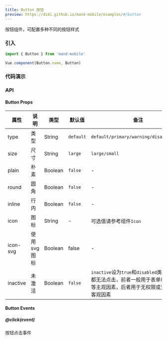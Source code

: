 ```yaml
---
title: Button 按钮
preview: https://didi.github.io/mand-mobile/examples/#/button
---
```


按钮组件，可配置多种不同的按钮样式

### 引入

```javascript
import { Button } from 'mand-mobile'

Vue.component(Button.name, Button)
```

### 代码演示
<!-- DEMO -->

### API

#### Button Props
|属性 | 说明 | 类型 | 默认值 | 备注 |
|----|-----|------|------ |------|
|type|类型|String|`default`|`default/primary/warning/disabled/link`|
|size|尺寸|String|`large`|`large/small`|
|plain|朴素|Boolean|`false`|-|
|round|圆角|Boolean|`false`|-|
|inline|行内|Boolean|`false`|-|
|icon|图标|String|-|可选值请参考组件`Icon`|
|icon-svg|使用svg图标|Boolean|false|-|
|inactive|未激活|Boolean|`false`|`inactive`设为`true`和`disabled`类型的按钮都无法点击，前者一般用于表单校验无效等主观因素，后者用于无权限或无库存等客观因素|

#### Button Events

##### @click(event)
按钮点击事件
